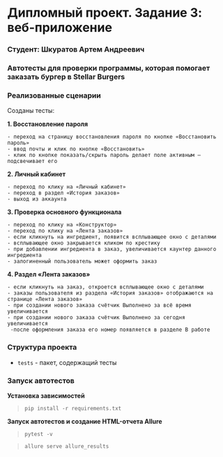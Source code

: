 # Дипломный проект. Задание 3: веб-приложение

### Студент: Шкуратов Артем Андреевич

### Автотесты для проверки программы, которая помогает заказать бургер в Stellar Burgers

### Реализованные сценарии

Созданы тесты:

**1. Восстановление пароля**
   
    - переход на страницу восстановления пароля по кнопке «Восстановить пароль»
    - ввод почты и клик по кнопке «Восстановить»
    - клик по кнопке показать/скрыть пароль делает поле активным — подсвечивает его
      
**2. Личный кабинет**

    - переход по клику на «Личный кабинет»
    - переход в раздел «История заказов»
    - выход из аккаунта
    
**3. Проверка основного функционала**

    - переход по клику на «Конструктор»
    - переход по клику на «Лента заказов»
    - если кликнуть на ингредиент, появится всплывающее окно с деталями
    - всплывающее окно закрывается кликом по крестику
    - при добавлении ингредиента в заказ, увеличивается каунтер данного ингредиента
    - залогиненный пользователь может оформить заказ
  
**4. Раздел «Лента заказов»**
   
    - если кликнуть на заказ, откроется всплывающее окно с деталями
    - заказы пользователя из раздела «История заказов» отображаются на странице «Лента заказов»
    - при создании нового заказа счётчик Выполнено за всё время увеличивается
    - при создании нового заказа счётчик Выполнено за сегодня увеличивается
     -после оформления заказа его номер появляется в разделе В работе

### Структура проекта

- `tests` - пакет, содержащий тесты

### Запуск автотестов

**Установка зависимостей**

> `pip install -r requirements.txt`

**Запуск автотестов и создание HTML-отчета Allure**

>  `pytest -v` 

>  `allure serve allure_results`
